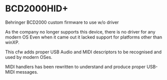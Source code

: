 # BCD2000HID+

Behringer BCD2000 custom firmware to use w/o driver

As the company no longer supports this device, there is no driver for any modern OS
Even when it came out it lacked support for platforms other than winXP.

This cfw adds proper USB Audio and MIDI descriptors to be recognised and used by modern OSes.

MIDI handlers has been rewritten to understand and produce proper USB-MIDI messages.
